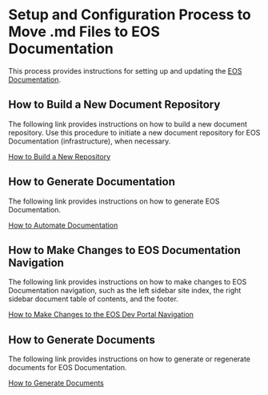 # Setup and Configuration Process to Move .md Files to EOS Documentation

This process provides instructions for setting up and updating the [EOS Documentation](https://docs.eosnetwork.com). 

## How to Build a New Document Repository

The following link provides instructions on how to build a new document repository. Use this procedure to initiate a new document repository for EOS Documentation (infrastructure), when necessary.  

[How to Build a New Repository](https://github.com/eosnetworkfoundation/devdocs/blob/main/docs/How-To-Do-A-Full-Release.md) 

## How to Generate Documentation 

The following link provides instructions on how to generate EOS Documentation.  

[How to Automate Documentation](https://github.com/eosnetworkfoundation/devdocs/blob/main/README.md) 

## How to Make Changes to EOS Documentation Navigation 

The following link provides instructions on how to make changes to EOS Documentation navigation, such as the left sidebar site index, the right sidebar document table of contents, and the footer.  

[How to Make Changes to the EOS Dev Portal Navigation](https://github.com/eosnetworkfoundation/devdocs/blob/main/docs/SiteNavigation.md) 

## How to Generate Documents 
The following link provides instructions on how to generate or regenerate documents for EOS Documentation.

[How to Generate Documents](https://github.com/eosnetworkfoundation/devdocs/blob/main/docs/GeneratingDocuments.md) 
